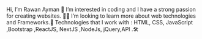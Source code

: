  Hi, I’m Rawan Ayman 👋
 I’m interested in coding and I have a strong passion for creating websites. 👩‍💻
 I’m looking to learn more about web technologies and Frameworks.🎯
 Technologies that I work with : HTML, CSS, JavaScript ,Bootstrap ,ReactJS, NextJS ,NodeJs, jQuery,API  .🛠️

<!---
rawanayman229/rawanayman229 is a ✨ special ✨ repository because its `README.md` (this file) appears on your GitHub profile.
You can click the Preview link to take a look at your changes.
--->
